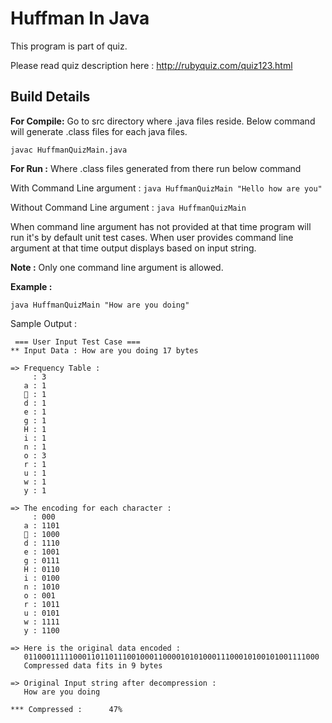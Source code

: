 # Huffman In Java

This program is part of quiz.

Please read quiz description here : 
http://rubyquiz.com/quiz123.html

**Build Details**
-----------------

**For Compile:** Go to src directory where .java files reside. Below command will generate .class files for each java files.

`javac HuffmanQuizMain.java`


**For Run :** Where .class files generated from there run below command 

With Command Line argument : 
`java HuffmanQuizMain "Hello how are you"`

Without Command Line argument :
`java HuffmanQuizMain`


When command line argument has not provided at that time program will run it's by default unit test cases.
When user provides command line argument at that time output displays based on input string.

**Note :** Only one command line argument is allowed.

**Example :**
```
java HuffmanQuizMain "How are you doing"
```
Sample Output :

```
 === User Input Test Case === 
** Input Data : How are you doing 17 bytes

=> Frequency Table : 
     : 3
   a : 1
    : 1
   d : 1
   e : 1
   g : 1
   H : 1
   i : 1
   n : 1
   o : 3
   r : 1
   u : 1
   w : 1
   y : 1

=> The encoding for each character : 
     : 000
   a : 1101
    : 1000
   d : 1110
   e : 1001
   g : 0111
   H : 0110
   i : 0100
   n : 1010
   o : 001
   r : 1011
   u : 0101
   w : 1111
   y : 1100

=> Here is the original data encoded : 
   011000111110001101101110010001100001010100011100010100101001111000
   Compressed data fits in 9 bytes

=> Original Input string after decompression : 
   How are you doing

*** Compressed :      47%

```

